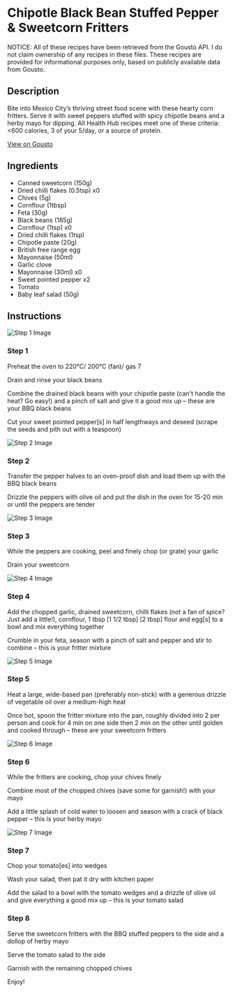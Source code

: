 # Chipotle Black Bean Stuffed Pepper & Sweetcorn Fritters

NOTICE: All of these recipes have been retrieved from the Gousto API. I do not claim ownership of any recipes in these files. These recipes are provided for informational purposes only, based on publicly available data from Gousto.

## Description

Bite into Mexico City’s thriving street food scene with these hearty corn fritters. Serve it with sweet peppers stuffed with spicy chipotle beans and a herby mayo for dipping. All Health Hub recipes meet one of these criteria: <600 calories, 3 of your 5/day, or a source of protein.

[View on Gousto](https://www.gousto.co.uk/recipes/cookbook/bangin-bbq-stuffed-peppers-spicy-sweetcorn-fritters)

## Ingredients

- Canned sweetcorn (150g)
- Dried chilli flakes (0.5tsp) x0
- Chives (5g)
- Cornflour (1tbsp)
- Feta (30g)
- Black beans (185g)
- Cornflour (1tsp) x0
- Dried chilli flakes (1tsp)
- Chipotle paste (20g)
- British free range egg
- Mayonnaise (50ml)
- Garlic clove
- Mayonnaise (30ml) x0
- Sweet pointed pepper x2
- Tomato
- Baby leaf salad (50g)

## Instructions

![Step 1 Image](https://production-media.gousto.co.uk/cms/recipe-step-image/Step-1-1632819199143-x200.jpg)

### Step 1

Preheat the oven to 220°C/ 200°C (fan)/ gas 7

Drain and rinse your black beans

Combine the drained black beans with your chipotle paste (can't handle the heat? Go easy!) and a pinch of salt and give it a good mix up – these are your BBQ black beans

Cut your sweet pointed pepper[s] in half lengthways and deseed (scrape the seeds and pith out with a teaspoon)

![Step 2 Image](https://production-media.gousto.co.uk/cms/recipe-step-image/Step-2-1632819203430-x200.jpg)

### Step 2

Transfer the pepper halves to an oven-proof dish and load them up with the BBQ black beans

Drizzle the peppers with olive oil and put the dish in the oven for 15-20 min or until the peppers are tender

![Step 3 Image](https://production-media.gousto.co.uk/cms/recipe-step-image/Step-3-1632819217015-x200.jpg)

### Step 3

While the peppers are cooking, peel and finely chop (or grate) your garlic

Drain your sweetcorn

![Step 4 Image](https://production-media.gousto.co.uk/cms/recipe-step-image/Step-4-1632819233772-x200.jpg)

### Step 4

Add the chopped garlic, drained sweetcorn, chilli flakes (not a fan of spice? Just add a little!), cornflour, 1 tbsp<span class="text-danger"> <span class="text-purple">[1 1/2 tbsp] </span>[2 tbsp]</span> flour and egg[s]<span class="text-danger"> </span>to a bowl and mix everything together

Crumble in your feta, season with a pinch of salt and pepper and stir to combine – this is your fritter mixture

![Step 5 Image](https://production-media.gousto.co.uk/cms/recipe-step-image/Step-5-1632819238720-x200.jpg)

### Step 5

Heat a large, wide-based pan (preferably non-stick) with a generous drizzle of vegetable oil over a medium-high heat

Once hot, spoon the fritter mixture into the pan, roughly divided into 2 per person and cook for 4 min on one side then 2 min on the other until golden and cooked through – these are your sweetcorn fritters

![Step 6 Image](https://production-media.gousto.co.uk/cms/recipe-step-image/Step-6-1632819244406-x200.jpg)

### Step 6

While the fritters are cooking, chop your chives finely

Combine most of the chopped chives (save some for garnish!) with your mayo

Add a little splash of cold water to loosen and season with a crack of black pepper – this is your herby mayo

![Step 7 Image](https://production-media.gousto.co.uk/cms/recipe-step-image/Step-7-1632819251009-x200.jpg)

### Step 7

Chop your tomato[es] into wedges

Wash your salad, then pat it dry with kitchen paper

Add the salad to a bowl with the tomato wedges and a drizzle of olive oil and give everything a good mix up – this is your tomato salad

### Step 8

Serve the sweetcorn fritters with the BBQ stuffed peppers to the side and a dollop of herby mayo

Serve the tomato salad to the side

Garnish with the remaining chopped chives

Enjoy!

